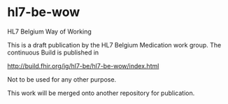 # hl7-be-wow
 HL7 Belgium Way of Working


This is a draft publication by the HL7 Belgium Medication work group. 
The continuous Build is published in  

http://build.fhir.org/ig/hl7-be/hl7-be-wow/index.html

Not to be used for any other purpose.

This work will be merged onto another repository for publication.
 
  
